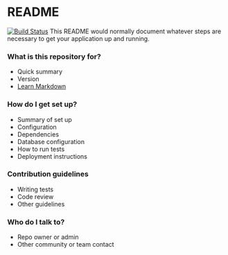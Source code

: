 # README #
[![Build Status](http://drone.bookd.me:8080/api/badge/bitbucket.org/knb6/bookdweb/status.svg?branch=master)](http://drone.bookd.me:8080/bitbucket.org/knb6/bookdweb)
This README would normally document whatever steps are necessary to get your application up and running.

### What is this repository for? ###

* Quick summary
* Version
* [Learn Markdown](https://bitbucket.org/tutorials/markdowndemo)

### How do I get set up? ###

* Summary of set up
* Configuration
* Dependencies
* Database configuration
* How to run tests
* Deployment instructions

### Contribution guidelines ###

* Writing tests
* Code review
* Other guidelines

### Who do I talk to? ###

* Repo owner or admin
* Other community or team contact